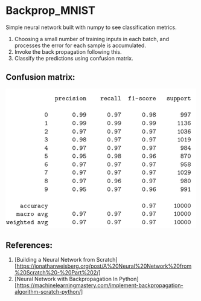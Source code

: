 # Backprop_MNIST
Simple neural network built with numpy to see classification metrics.
1. Choosing a small number of training inputs in each batch, and processes the error for each sample is accumulated. 
2. Invoke the back propagation following this.
3. Classify the predictions using confusion matrix.

## Confusion matrix:
![Output](https://github.com/Batserine/Backprop_MNIST/blob/master/Confusion%20matrix.png)

## References:
1. [Building a Neural Network from Scratch][https://jonathanweisberg.org/post/A%20Neural%20Network%20from%20Scratch%20-%20Part%202/]<br/>
2. [Neural Network with Backpropagation In Python][https://machinelearningmastery.com/implement-backpropagation-algorithm-scratch-python/]
